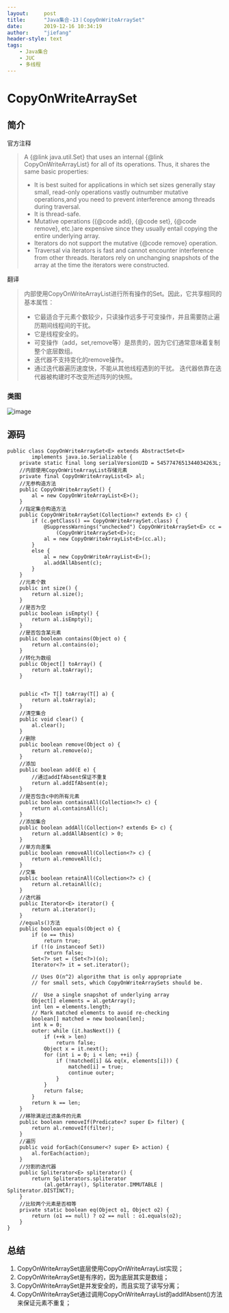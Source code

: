 ```yaml
---
layout:     post
title:      "Java集合-13丨CopyOnWriteArraySet"
date:       2019-12-16 10:34:19
author:     "jiefang"
header-style: text
tags:
    - Java集合
    - JUC
    - 多线程
---
```

# CopyOnWriteArraySet

## 简介
官方注释
> A {@link java.util.Set} that uses an internal {@link CopyOnWriteArrayList} for all of its operations.  Thus, it shares the same basic properties:<ul>
    <li>It is best suited for applications in which set sizes generally stay small, read-only operations vastly outnumber mutative operations,and you need to prevent interference among threads during traversal.
    <li>It is thread-safe.
    <li>Mutative operations ({@code add}, {@code set}, {@code remove}, etc.)are expensive since they usually entail copying the entire underlying array.
    <li>Iterators do not support the mutative {@code remove} operation.
    <li>Traversal via iterators is fast and cannot encounter interference from other threads. Iterators rely on unchanging snapshots of the array at the time the iterators were constructed.</ul>

翻译
> 内部使用CopyOnWriteArrayList进行所有操作的Set。因此，它共享相同的基本属性：<ul>
    <li>它最适合于元素个数较少，只读操作远多于可变操作，并且需要防止遍历期间线程间的干扰。
    <li>它是线程安全的。
    <li>可变操作（add，set,remove等）是昂贵的，因为它们通常意味着复制整个底层数组。
    <li>迭代器不支持变化的remove操作。
    <li>通过迭代器遍历速度快，不能从其他线程遇到的干扰。 迭代器依靠在迭代器被构建时不改变所述阵列的快照。</ul>

### 类图

![image](https://s2.ax1x.com/2019/12/16/QhhbFg.png)

## 源码

```
public class CopyOnWriteArraySet<E> extends AbstractSet<E>
        implements java.io.Serializable {
    private static final long serialVersionUID = 5457747651344034263L;
    //内部使用CopyOnWriteArrayList存储元素
    private final CopyOnWriteArrayList<E> al;
    //无参构造方法
    public CopyOnWriteArraySet() {
        al = new CopyOnWriteArrayList<E>();
    }
    //指定集合构造方法
    public CopyOnWriteArraySet(Collection<? extends E> c) {
        if (c.getClass() == CopyOnWriteArraySet.class) {
            @SuppressWarnings("unchecked") CopyOnWriteArraySet<E> cc =
                (CopyOnWriteArraySet<E>)c;
            al = new CopyOnWriteArrayList<E>(cc.al);
        }
        else {
            al = new CopyOnWriteArrayList<E>();
            al.addAllAbsent(c);
        }
    }
    //元素个数
    public int size() {
        return al.size();
    }
    //是否为空
    public boolean isEmpty() {
        return al.isEmpty();
    }
    //是否包含某元素
    public boolean contains(Object o) {
        return al.contains(o);
    }
    //转化为数组
    public Object[] toArray() {
        return al.toArray();
    }

    
    public <T> T[] toArray(T[] a) {
        return al.toArray(a);
    }
    //清空集合
    public void clear() {
        al.clear();
    }
    //删除
    public boolean remove(Object o) {
        return al.remove(o);
    }
    //添加
    public boolean add(E e) {
        //通过addIfAbsent保证不重复
        return al.addIfAbsent(e);
    }
    //是否包含c中的所有元素
    public boolean containsAll(Collection<?> c) {
        return al.containsAll(c);
    }
    //添加集合
    public boolean addAll(Collection<? extends E> c) {
        return al.addAllAbsent(c) > 0;
    }
    //单方向差集
    public boolean removeAll(Collection<?> c) {
        return al.removeAll(c);
    }
    //交集
    public boolean retainAll(Collection<?> c) {
        return al.retainAll(c);
    }
    //迭代器
    public Iterator<E> iterator() {
        return al.iterator();
    }
    //equals()方法
    public boolean equals(Object o) {
        if (o == this)
            return true;
        if (!(o instanceof Set))
            return false;
        Set<?> set = (Set<?>)(o);
        Iterator<?> it = set.iterator();

        // Uses O(n^2) algorithm that is only appropriate
        // for small sets, which CopyOnWriteArraySets should be.

        //  Use a single snapshot of underlying array
        Object[] elements = al.getArray();
        int len = elements.length;
        // Mark matched elements to avoid re-checking
        boolean[] matched = new boolean[len];
        int k = 0;
        outer: while (it.hasNext()) {
            if (++k > len)
                return false;
            Object x = it.next();
            for (int i = 0; i < len; ++i) {
                if (!matched[i] && eq(x, elements[i])) {
                    matched[i] = true;
                    continue outer;
                }
            }
            return false;
        }
        return k == len;
    }
    //移除满足过滤条件的元素
    public boolean removeIf(Predicate<? super E> filter) {
        return al.removeIf(filter);
    }
    //遍历
    public void forEach(Consumer<? super E> action) {
        al.forEach(action);
    }
    //分割的迭代器
    public Spliterator<E> spliterator() {
        return Spliterators.spliterator
            (al.getArray(), Spliterator.IMMUTABLE | Spliterator.DISTINCT);
    }
    //比较两个元素是否相等
    private static boolean eq(Object o1, Object o2) {
        return (o1 == null) ? o2 == null : o1.equals(o2);
    }
}
```

## 总结
1. CopyOnWriteArraySet底层使用CopyOnWriteArrayList实现；
2. CopyOnWriteArraySet是有序的，因为底层其实是数组；
3. CopyOnWriteArraySet是并发安全的，而且实现了读写分离；
4. CopyOnWriteArraySet通过调用CopyOnWriteArrayList的addIfAbsent()方法来保证元素不重复；
